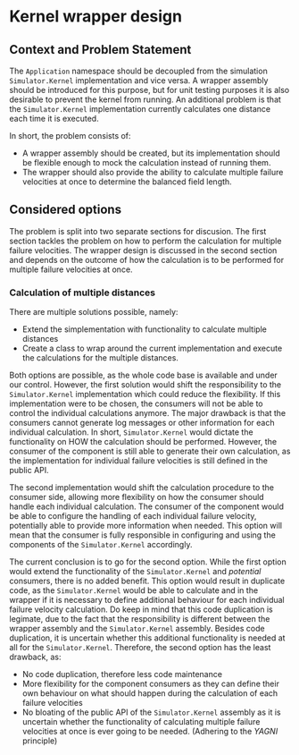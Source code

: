 # Kernel wrapper design

## Context and Problem Statement
The `Application` namespace should be decoupled from the simulation `Simulator.Kernel` implementation and vice versa. A wrapper assembly should be introduced for this purpose, but for unit testing purposes it is also desirable to prevent the kernel from running. An additional problem is that the `Simulator.Kernel` implementation currently calculates one distance each time it is executed. 

In short, the problem consists of: 

* A wrapper assembly should be created, but its implementation should be flexible enough to mock the calculation instead of running them.
* The wrapper should also provide the ability to calculate multiple failure velocities at once to determine the balanced field length.

## Considered options
The problem is split into two separate sections for discusion. The first section tackles the problem on how to perform the calculation for multiple failure velocities. The wrapper design is discussed in the second section and depends on the outcome of how the calculation is to be performed for multiple failure velocities at once.

### Calculation of multiple distances
There are multiple solutions possible, namely:

* Extend the simplementation with functionality to calculate multiple distances 
* Create a class to wrap around the current implementation and execute the calculations for the multiple distances. 

Both options are possible, as the whole code base is available and under our control. However, the first solution would shift the responsibility to the `Simulator.Kernel` implementation which could reduce the flexibility. If this implementation were to be chosen, the consumers will not be able to control the individual calculations anymore. The major drawback is that the consumers cannot generate log messages or other information for each individual calculation. In short, `Simulator.Kernel` would dictate the functionality on HOW the calculation should be performed. However, the consumer of the component is still able to generate their own calculation, as the implementation for individual failure velocities is still defined in the public API.

The second implementation would shift the calculation procedure to the consumer side, allowing more flexibility on how the consumer should handle each individual calculation. The consumer of the component would be able to configure the handling of each individual failure velocity, potentially able to provide more information when needed. This option will mean that the consumer is fully responsible in configuring and using the components of the `Simulator.Kernel` accordingly. 

The current conclusion is to go for the second option. While the first option would extend the functionality of the `Simulator.Kernel` and _potential_ consumers, there is no added benefit. This option would result in duplicate code, as the `Simulator.Kernel` would be able to calculate and in the wrapper if it is necessary to define additional behaviour for each individual failure velocity calculation. Do keep in mind that this code duplication is legimate, due to the fact that the responsibility is different between the wrapper assembly and the `Simulator.Kernel` assembly. Besides code duplication, it is uncertain whether this additional functionality is needed at all for the `Simulator.Kernel`. Therefore, the second option has the least drawback, as:

* No code duplication, therefore less code maintenance
* More flexibility for the component consumers as they can define their own behaviour on what should happen during the calculation of each failure velocities
* No bloating of the public API of the `Simulator.Kernel` assembly as it is uncertain whether the functionality of calculating multiple failure velocities at once is ever going to be needed. (Adhering to the *YAGNI* principle)

